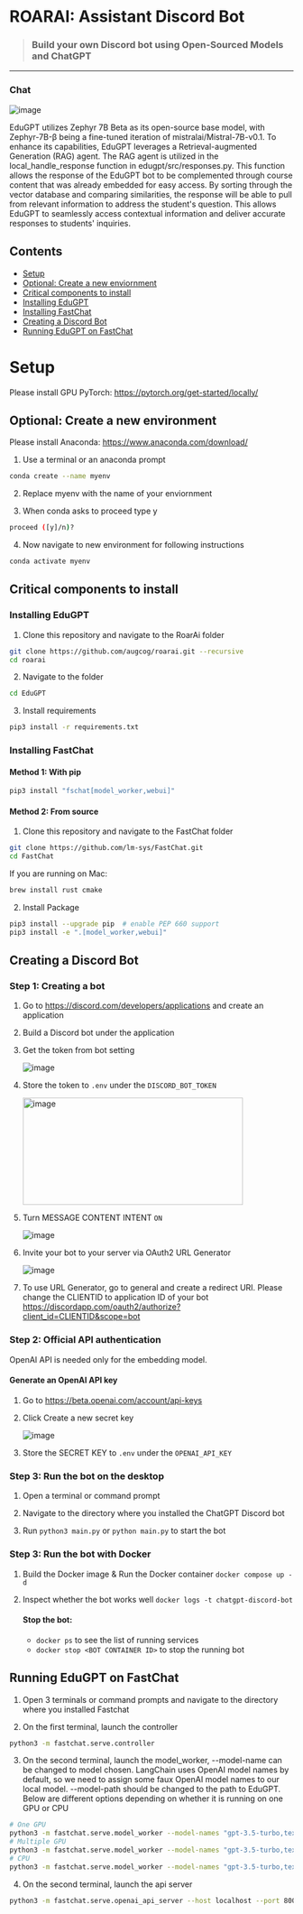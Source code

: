 # ROARAI: Assistant Discord Bot

> ### Build your own Discord bot using Open-Sourced Models and ChatGPT 

---

### Chat

![image](https://user-images.githubusercontent.com/89479282/206497774-47d960cd-1aeb-4fba-9af5-1f9d6ff41f00.gif)

EduGPT utilizes Zephyr 7B Beta as its open-source base model, with Zephyr-7B-β being a fine-tuned iteration of mistralai/Mistral-7B-v0.1. To enhance its capabilities, EduGPT leverages a Retrieval-augmented Generation (RAG) agent. 
The RAG agent is utilized in the local_handle_response function in edugpt/src/responses.py. This function allows the response of the EduGPT bot to be complemented through course content that was already embedded for easy access. By sorting through the vector database and comparing similarities, the response will be able to pull from relevant information to address the student's question. This allows EduGPT to seamlessly access contextual information and deliver accurate responses to students' inquiries.


## Contents
- [Setup](#setup)
- [Optional: Create a new enviornment](#optional-create-a-new-enviornment)
- [Critical components to install](#critical-components-to-install)
- [Installing EduGPT](#installing-EduGPT)
- [Installing FastChat](#installing-fastChat)
- [Creating a Discord Bot](#creating-a-discord-bot)
- [Running EduGPT on FastChat](#running-EduGPT-on-fastchat)

# Setup

Please install GPU PyTorch: https://pytorch.org/get-started/locally/

## Optional: Create a new environment

Please install Anaconda: https://www.anaconda.com/download/

1. Use a terminal or an anaconda prompt
```bash
conda create --name myenv
```

2. Replace myenv with the name of your enviornment
  
3. When conda asks to proceed type y
```bash
proceed ([y]/n)?
```

4. Now navigate to new environment for following instructions
```bash
conda activate myenv
```

## Critical components to install

### Installing EduGPT

1. Clone this repository and navigate to the RoarAi folder
```bash
git clone https://github.com/augcog/roarai.git --recursive
cd roarai
```

2. Navigate to the folder
```bash 
cd EduGPT
```

3. Install requirements
```bash 
pip3 install -r requirements.txt
```

### Installing FastChat

#### Method 1: With pip

```bash
pip3 install "fschat[model_worker,webui]"
```

#### Method 2: From source

1. Clone this repository and navigate to the FastChat folder
```bash
git clone https://github.com/lm-sys/FastChat.git
cd FastChat
```

If you are running on Mac:
```bash
brew install rust cmake
```

2. Install Package
```bash
pip3 install --upgrade pip  # enable PEP 660 support
pip3 install -e ".[model_worker,webui]"
```

## Creating a Discord Bot

### Step 1: Creating a bot

1. Go to https://discord.com/developers/applications and create an application
  
2. Build a Discord bot under the application
  
3. Get the token from bot setting

   ![image](https://user-images.githubusercontent.com/89479282/205949161-4b508c6d-19a7-49b6-b8ed-7525ddbef430.png)
   
5. Store the token to `.env` under the `DISCORD_BOT_TOKEN`

   <img height="190" width="390" alt="image" src="https://user-images.githubusercontent.com/89479282/222661803-a7537ca7-88ae-4e66-9bec-384f3e83e6bd.png">

6. Turn MESSAGE CONTENT INTENT `ON`

   ![image](https://user-images.githubusercontent.com/89479282/205949323-4354bd7d-9bb9-4f4b-a87e-deb9933a89b5.png)

7. Invite your bot to your server via OAuth2 URL Generator

   ![image](https://user-images.githubusercontent.com/89479282/205949600-0c7ddb40-7e82-47a0-b59a-b089f929d177.png)

8. To use URL Generator, go to general and create a redirect URI. Please change the CLIENTID to application ID of your bot
https://discordapp.com/oauth2/authorize?client_id=CLIENTID&scope=bot


### Step 2: Official API authentication
OpenAI API is needed only for the embedding model.
#### Generate an OpenAI API key
1. Go to https://beta.openai.com/account/api-keys

2. Click Create a new secret key

   ![image](https://user-images.githubusercontent.com/89479282/207970699-2e0cb671-8636-4e27-b1f3-b75d6db9b57e.PNG)

3. Store the SECRET KEY to `.env` under the `OPENAI_API_KEY`

### Step 3: Run the bot on the desktop

1. Open a terminal or command prompt

2. Navigate to the directory where you installed the ChatGPT Discord bot

3. Run `python3 main.py` or `python main.py` to start the bot
   

### Step 3: Run the bot with Docker

1. Build the Docker image & Run the Docker container `docker compose up -d`

2. Inspect whether the bot works well `docker logs -t chatgpt-discord-bot`

   #### Stop the bot:

   * `docker ps` to see the list of running services
   * `docker stop <BOT CONTAINER ID>` to stop the running bot

## Running EduGPT on FastChat

1. Open 3 terminals or command prompts and navigate to the directory where you installed Fastchat
   
2. On the first terminal, launch the controller
```bash 
python3 -m fastchat.serve.controller
```

3. On the second terminal, launch the model_worker, --model-name can be changed to model chosen. LangChain uses OpenAI model names by default, so we need to assign some faux OpenAI model names to our local model. --model-path should be changed to the path to EduGPT. Below are different options depending on whether it is running on one GPU or CPU
```bash
# One GPU
python3 -m fastchat.serve.model_worker --model-names "gpt-3.5-turbo,text-davinci-003,text-embedding-ada-002" --model-path HuggingFaceH4/zephyr-7b-beta
# Multiple GPU
python3 -m fastchat.serve.model_worker --model-names "gpt-3.5-turbo,text-davinci-003,text-embedding-ada-002" --model-path HuggingFaceH4/zephyr-7b-beta --num-gpus 2 #change depending on GPUs available
# CPU
python3 -m fastchat.serve.model_worker --model-names "gpt-3.5-turbo,text-davinci-003,text-embedding-ada-002" --model-path HuggingFaceH4/zephyr-7b-beta --device cpu
```

4. On the second terminal, launch the api server
```bash 
python3 -m fastchat.serve.openai_api_server --host localhost --port 8000
```

